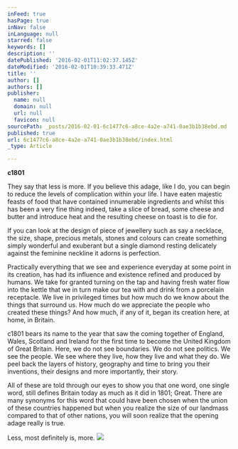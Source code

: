```yaml
---
inFeed: true
hasPage: true
inNav: false
inLanguage: null
starred: false
keywords: []
description: ''
datePublished: '2016-02-01T11:02:37.145Z'
dateModified: '2016-02-01T10:39:33.471Z'
title: ''
author: []
authors: []
publisher:
  name: null
  domain: null
  url: null
  favicon: null
sourcePath: _posts/2016-02-01-6c1477c6-a8ce-4a2e-a741-0ae3b1b38ebd.md
published: true
url: 6c1477c6-a8ce-4a2e-a741-0ae3b1b38ebd/index.html
_type: Article

---
```

**c1801**

They say that less is more. If you believe this adage, like I do, you can begin to reduce the levels of complication within your life. I have eaten majestic feasts of food that have contained innumerable ingredients and whilst this has been a very fine thing indeed, take a slice of bread, some cheese and butter and introduce heat and the resulting cheese on toast is to die for.

If you can look at the design of piece of jewellery such as say a necklace, the size, shape, precious metals, stones and colours can create something simply wonderful and exuberant but a single diamond resting delicately against the feminine neckline it adorns is perfection.

Practically everything that we see and experience everyday at some point in its creation, has had its influence and existence refined and produced by humans. We take for granted turning on the tap and having fresh water flow into the kettle that we in turn make our tea with and drink from a porcelain receptacle. We live in privileged times but how much do we know about the things that surround us. How much do we appreciate the people who created these things? And how much, if any of it, began its creation here, at home, in Britain.

c1801 bears its name to the year that saw the coming together of England, Wales, Scotland and Ireland for the first time to become the United Kingdom of Great Britain. Here, we do not see boundaries. We do not see politics. We see the people. We see where they live, how they live and what they do. We peel back the layers of history, geography and time to bring you their inventions, their designs and more importantly, their story.

All of these are told through our eyes to show you that one word, one single word, still defines Britain today as much as it did in 1801; Great. There are many synonyms for this word that could have been chosen when the union of these countries happened but when you realize the size of our landmass compared to that of other nations, you will soon realize that the opening adage really is true.

Less, most definitely is, more.
![](https://the-grid-user-content.s3-us-west-2.amazonaws.com/4c5047b8-d3cb-4520-8bd6-a5d2203f081b.jpg)